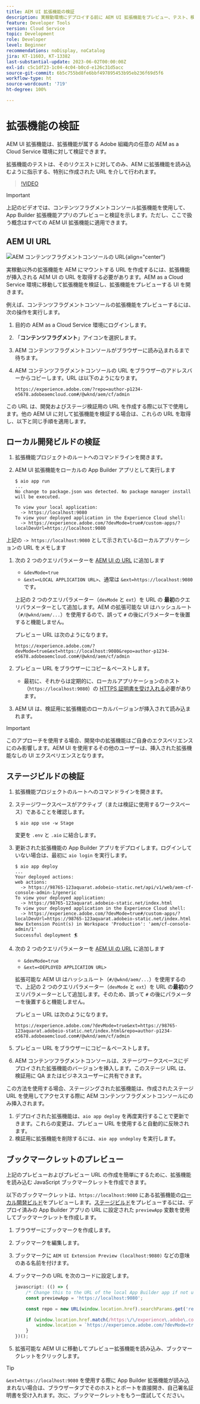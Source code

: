 ```yaml
---
title: AEM UI 拡張機能の検証
description: 実稼動環境にデプロイする前に AEM UI 拡張機能をプレビュー、テスト、検証する方法を説明します。
feature: Developer Tools
version: Cloud Service
topic: Development
role: Developer
level: Beginner
recommendations: noDisplay, noCatalog
jira: KT-11603, KT-13382
last-substantial-update: 2023-06-02T00:00:00Z
exl-id: c5c1df23-1c04-4c04-b0cd-e126c31d5acc
source-git-commit: 6b5c755bd8fe6bbf497895453b95eb236f69d5f6
workflow-type: ht
source-wordcount: '719'
ht-degree: 100%

---
```


# 拡張機能の検証

AEM UI 拡張機能は、拡張機能が属する Adobe 組織内の任意の AEM as a Cloud Service 環境に対して検証できます。

拡張機能のテストは、そのリクエストに対してのみ、AEM に拡張機能を読み込むように指示する、特別に作成された URL を介して行われます。

>[!VIDEO](https://video.tv.adobe.com/v/3412877?quality=12&learn=on)

>[!IMPORTANT]
>
> 上記のビデオでは、コンテンツフラグメントコンソール拡張機能を使用して、App Builder 拡張機能アプリのプレビューと検証を示します。ただし、ここで扱う概念はすべての AEM UI 拡張機能に適用できます。

## AEM UI URL

![AEM コンテンツフラグメントコンソールの URL](./assets/verify/content-fragment-console-url.png){align="center"}

実稼動以外の拡張機能を AEM にマウントする URL を作成するには、拡張機能が挿入される AEM UI の URL を取得する必要があります。AEM as a Cloud Service 環境に移動して拡張機能を検証し、拡張機能をプレビューする UI を開きます。

例えば、コンテンツフラグメントコンソールの拡張機能をプレビューするには、次の操作を実行します。

1. 目的の AEM as a Cloud Service 環境にログインします。
2. 「__コンテンツフラグメント__」アイコンを選択します。
3. AEM コンテンツフラグメントコンソールがブラウザーに読み込まれるまで待ちます。
4. AEM コンテンツフラグメントコンソールの URL をブラウザーのアドレスバーからコピーします。URL は以下のようになります。

   ```
   https://experience.adobe.com/?repo=author-p1234-e5678.adobeaemcloud.com#/@wknd/aem/cf/admin
   ```

この URL は、開発およびステージ検証用の URL を作成する際に以下で使用します。他の AEM UI に対して拡張機能を検証する場合は、これらの URL を取得し、以下と同じ手順を適用します。

## ローカル開発ビルドの検証

1. 拡張機能プロジェクトのルートへのコマンドラインを開きます。
1. AEM UI 拡張機能をローカルの App Builder アプリとして実行します

   ```shell
   $ aio app run
   ...
   No change to package.json was detected. No package manager install will be executed.
   
   To view your local application:
     -> https://localhost:9080
   To view your deployed application in the Experience Cloud shell:
     -> https://experience.adobe.com/?devMode=true#/custom-apps/?localDevUrl=https://localhost:9080
   ```

上記の `-> https://localhost:9080` として示されているローカルアプリケーションの URL をメモします

1. 次の 2 つのクエリパラメーターを [AEM UI の URL](#aem-ui-url) に追加します
   + `&devMode=true`
   + `&ext=<LOCAL APPLICATION URL>`、通常は `&ext=https://localhost:9080` です。

   上記の 2 つのクエリパラメーター（`devMode` と `ext`）を URL の __最初__&#x200B;のクエリパラメーターとして追加します。AEM の拡張可能な UI はハッシュルート（`#/@wknd/aem/...`）を使用するので、誤って `#` の後にパラメーターを後置すると機能しません。

   プレビュー URL は次のようになります。

   ```
   https://experience.adobe.com/?devMode=true&ext=https://localhost:9080&repo=author-p1234-e5678.adobeaemcloud.com#/@wknd/aem/cf/admin
   ```

2. プレビュー URL をブラウザーにコピー＆ぺーストします。

   + 最初に、それからは定期的に、ローカルアプリケーションのホスト（`https://localhost:9080`）の [HTTPS 証明書を受け入れる](https://developer.adobe.com/uix/docs/services/aem-cf-console-admin/extension-development/#accepting-the-certificate-first-time-users)必要があります。

3. AEM UI は、検証用に拡張機能のローカルバージョンが挿入されて読み込まれます。

>[!IMPORTANT]
>
>このアプローチを使用する場合、開発中の拡張機能はご自身のエクスペリエンスにのみ影響します。AEM UI を使用するその他のユーザーは、挿入された拡張機能なしの UI エクスペリエンスとなります。

## ステージビルドの検証

1. 拡張機能プロジェクトのルートへのコマンドラインを開きます。
1. ステージワークスペースがアクティブ（または検証に使用するワークスペース）であることを確認します。

   ```shell
   $ aio app use -w Stage
   ```

   変更を `.env` と `.aio` に結合します。

1. 更新された拡張機能の App Builder アプリをデプロイします。ログインしていない場合は、最初に `aio login` を実行します。

   ```shell
   $ aio app deploy
   ...
   Your deployed actions:
   web actions:
     -> https://98765-123aquarat.adobeio-static.net/api/v1/web/aem-cf-console-admin-1/generic 
   To view your deployed application:
     -> https://98765-123aquarat.adobeio-static.net/index.html
   To view your deployed application in the Experience Cloud shell:
     -> https://experience.adobe.com/?devMode=true#/custom-apps/?localDevUrl=https://98765-123aquarat.adobeio-static.net/index.html
   New Extension Point(s) in Workspace 'Production': 'aem/cf-console-admin/1'
   Successful deployment 🏄
   ```

1. 次の 2 つのクエリパラメーターを [AEM UI の URL](#aem-ui-url) に追加します
   + `&devMode=true`
   + `&ext=<DEPLOYED APPLICATION URL>`

   拡張可能な AEM UI はハッシュルート（`#/@wknd/aem/...`）を使用するので、上記の 2 つのクエリパラメーター（`devMode` と `ext`）を URL の&#x200B;__最初__&#x200B;のクエリパラメーターとして追加します。そのため、誤って `#` の後にパラメーターを後置すると機能しません。

   プレビュー URL は次のようになります。

   ```
   https://experience.adobe.com/?devMode=true&ext=https://98765-123aquarat.adobeio-static.net/index.html&repo=author-p1234-e5678.adobeaemcloud.com#/@wknd/aem/cf/admin
   ```

1. プレビュー URL をブラウザーにコピー＆ぺーストします。
1. AEM コンテンツフラグメントコンソールは、ステージワークスペースにデプロイされた拡張機能のバージョンを挿入します。このステージ URL は、検証用に QA またはビジネスユーザーに共有できます。

この方法を使用する場合、ステージングされた拡張機能は、作成されたステージ URL を使用してアクセスする際に AEM コンテンツフラグメントコンソールにのみ挿入されます。

1. デプロイされた拡張機能は、`aio app deploy` を再度実行することで更新できます。これらの変更は、プレビュー URL を使用すると自動的に反映されます。
1. 検証用に拡張機能を削除するには、`aio app undeploy` を実行します。

## ブックマークレットのプレビュー

上記のプレビューおよびプレビュー URL の作成を簡単にするために、拡張機能を読み込む JavaScript ブックマークレットを作成できます。

以下のブックマークレットは、`https://localhost:9080` にある拡張機能の[ローカル開発ビルド](#verify-local-development-builds)をプレビューします。[ステージビルド](#verify-stage-builds)をプレビューするには、デプロイ済みの App Builder アプリの URL に設定された `previewApp` 変数を使用してブックマークレットを作成します。

1. ブラウザーにブックマークを作成します。
2. ブックマークを編集します。
3. ブックマークに `AEM UI Extension Preview (localhost:9080)` などの意味のある名前を付けます。
4. ブックマークの URL を次のコードに設定します。

   ```javascript
   javascript: (() => {
       /* Change this to the URL of the local App Builder app if not using https://localhost:9080 */
       const previewApp = 'https://localhost:9080';
   
       const repo = new URL(window.location.href).searchParams.get('repo');
   
       if (window.location.href.match(/https:\/\/experience\.adobe\.com\/.*\/aem\/cf\/(editor|admin)\/.*/i)) {
           window.location = `https://experience.adobe.com/?devMode=true&ext=${previewApp}&repo=${repo}${window.location.hash}`;
       } 
   })();
   ```

5. 拡張可能な AEM UI に移動してプレビュー拡張機能を読み込み、ブックマークレットをクリックします。

>[!TIP]
>
> `&ext=https://localhost:9080` を使用する際に App Builder 拡張機能が読み込まれない場合は、ブラウザータブでそのホストとポートを直接開き、自己署名証明書を受け入れます。次に、ブックマークレットをもう一度試してください。
